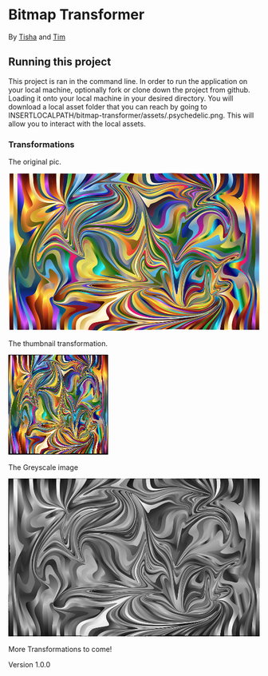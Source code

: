 # Bitmap Transformer

By [Tisha](https://github.com/tgreenidge) and [Tim](https://github.com/GoldBeardSea)


## Running this project
This project is ran in the command line. In order to run the application on your local machine, optionally fork or clone down
the project from github. Loading it onto your local machine in your desired directory. You will download a local asset folder that you can
reach by going to INSERTLOCALPATH/bitmap-transformer/assets/.psychedelic.png. This will allow you to interact with the local assets.

### Transformations

The original pic.

![alt text](https://github.com/GoldBeardSea/bitmap-transformer/blob/master/assets/psychedelic.png "Original Psychedelic Image")

The thumbnail transformation.

![alt text](https://raw.githubusercontent.com/GoldBeardSea/bitmap-transformer/master/assets/newImage.bmp "Original Psychedelic Image")

The Greyscale image

![alt text](https://raw.githubusercontent.com/GoldBeardSea/bitmap-transformer/master/assets/newerImage.bmp "Original Psychedelic Image")

More Transformations to come!

Version 1.0.0

